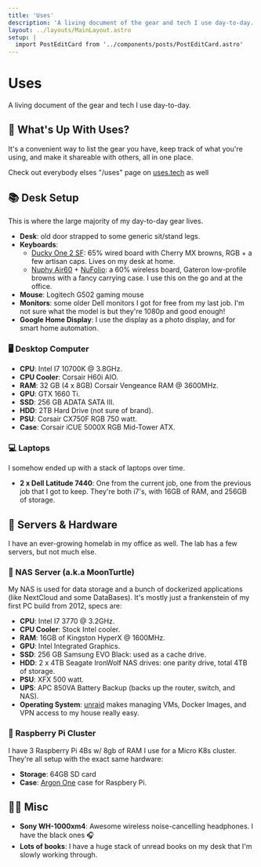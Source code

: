 ```yaml
---
title: 'Uses'
description: 'A living document of the gear and tech I use day-to-day.'
layout: ../layouts/MainLayout.astro
setup: |
  import PostEditCard from '../components/posts/PostEditCard.astro'
---
```


# Uses

A living document of the gear and tech I use day-to-day.

## 🤔 What's Up With Uses?

It's a convenient way to list the gear you have, keep track of what you're using, and make it shareable with others, all in one place.

Check out everybody elses "/uses" page on [uses.tech](https://uses.tech/) as well

## 📚 Desk Setup

This is where the large majority of my day-to-day gear lives.

- **Desk**: old door strapped to some generic sit/stand legs.
- **Keyboards**: 
  - [Ducky One 2 SF](https://www.duckychannel.com.tw/en/Ducky-One2-SF): 65% wired board with Cherry MX browns, RGB + a few artisan caps. Lives on my desk at home.
  - [Nuphy Air60](https://nuphy.com/products/air60) + [NuFolio](https://nuphy.com/collections/accessories/products/nufolio-v2-for-air60): a 60% wireless board, Gateron low-profile browns with a fancy carrying case. I use this on the go and at the office. 
- **Mouse**: Logitech G502 gaming mouse
- **Monitors**: some older Dell monitors I got for free from my last job. I'm not sure what the model is but they're 1080p and good enough!
- **Google Home Display**: I use the display as a photo display, and for smart home automation. 

### 🖥 Desktop Computer

- **CPU**: Intel I7 10700K @ 3.8GHz.
- **CPU Cooler**: Corsair H60i AIO.
- **RAM**: 32 GB (4 x 8GB) Corsair Vengeance RAM @ 3600MHz.
- **GPU**: GTX 1660 Ti.
- **SSD**: 256 GB ADATA SATA III.
- **HDD**: 2TB Hard Drive (not sure of brand).
- **PSU**: Corsair CX750F RGB 750 watt.
- **Case**: Corsair iCUE 5000X RGB Mid-Tower ATX.

### 💻 Laptops

I somehow ended up with a stack of laptops over time. 

- **2 x Dell Latitude 7440**: One from the current job, one from the previous job that I got to keep. They're both i7's, with 16GB of RAM, and 256GB of storage.

## 💾 Servers & Hardware

I have an ever-growing homelab in my office as well. The lab has a few servers, but not much else. 

### 🐢 NAS Server (a.k.a MoonTurtle)

My NAS is used for data storage and a bunch of dockerized applications (like NextCloud and some DataBases). 
It's mostly just a frankenstein of my first PC build from 2012, specs are:

- **CPU**: Intel I7 3770 @ 3.2GHz.
- **CPU Cooler**: Stock Intel cooler.
- **RAM**: 16GB of Kingston HyperX @ 1600MHz.
- **GPU**: Intel Integrated Graphics.
- **SSD**: 256 GB Samsung EVO Black: used as a cache drive.
- **HDD**: 2 x 4TB Seagate IronWolf NAS drives: one parity drive, total 4TB of storage.
- **PSU**: XFX 500 watt.
- **UPS**: APC 850VA Battery Backup (backs up the router, switch, and NAS).
- **Operating System**: [unraid](https://unraid.net/) makes managing VMs, Docker Images, and VPN access to my house really easy.

### 🍓 Raspberry Pi Cluster

I have 3 Raspberry Pi 4Bs w/ 8gb of RAM I use for a Micro K8s cluster. They're all setup with the exact same hardware:

- **Storage**: 64GB SD card
- **Case**: [Argon One](https://www.argon40.com/en-ca/products/argon-one-v2-case-for-raspberry-pi-4) case for Raspbery Pi.

## 🤘🏻 Misc

- **Sony WH-1000xm4**: Awesome wireless noise-cancelling headphones. I have the black ones 🎧
- **Lots of books**: I have a huge stack of unread books on my desk that I'm slowly working through. 

<PostEditCard fileName='pages/uses.md' />
